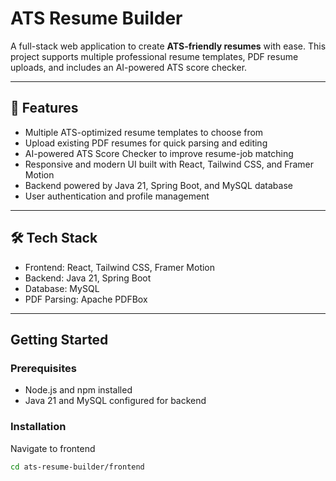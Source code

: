 # ATS Resume Builder

A full-stack web application to create **ATS-friendly resumes** with ease. This project supports multiple professional resume templates, PDF resume uploads, and includes an AI-powered ATS score checker.

---

## 🚀 Features

- Multiple ATS-optimized resume templates to choose from
- Upload existing PDF resumes for quick parsing and editing
- AI-powered ATS Score Checker to improve resume-job matching
- Responsive and modern UI built with React, Tailwind CSS, and Framer Motion
- Backend powered by Java 21, Spring Boot, and MySQL database
- User authentication and profile management

---

## 🛠 Tech Stack

- Frontend: React, Tailwind CSS, Framer Motion  
- Backend: Java 21, Spring Boot  
- Database: MySQL  
- PDF Parsing: Apache PDFBox  

---

## Getting Started

### Prerequisites

- Node.js and npm installed  
- Java 21 and MySQL configured for backend

### Installation

Navigate to frontend

```bash
cd ats-resume-builder/frontend
